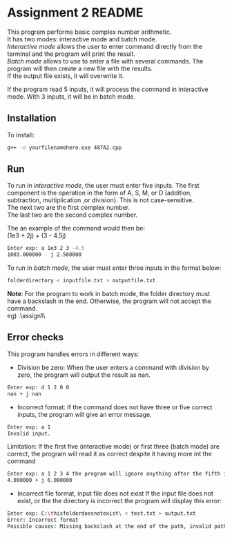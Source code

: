 # Assignment 2 README

This program performs basic complex number arithmetic.  
It has two modes: interactive mode and batch mode.  
_Interactive mode_ allows the user to enter command directly from the terminal and the program will print the result.  
_Batch mode_ allows to use to enter a file with several commands. The program will then create a new file with the results.  
If the output file exists, it will overwrite it.  
  
If the program read 5 inputs, it will process the command in interactive mode.
With 3 inputs, it will be in batch mode.

## Installation

To install:  
```bash
g++ -o yourfilenamehere.exe 487A2.cpp
```

## Run

To run in _interactive mode_, the user must enter five inputs.
The first component is the operation in the form of A, S, M, or D (addition, subtraction, multiplication ,or
division). This is not case-sensitive.  
The next two are the first complex number.  
The last two are the second complex number.  
  
The an example of the command would then be:  
(1e3 + 2j) + (3 - 4.5j)
```bash
Enter exp: a 1e3 2 3 -4.5
1003.000000 - j 2.500000
```  

To run in _batch mode_, the user must enter three inputs in the format below:  
```bash
folderdirectory < inputfile.txt > outputfile.txt
```  
**Note**: For the program to work in batch mode, the folder directory must have a backslash in the end. Otherwise, the program will not accept the command.  
eg) .\assign1\  

## Error checks
This program handles errors in different ways:  
- Division be zero: When the user enters a command with division by zero, the program will output the result as nan.  
```bash
Enter exp: d 1 2 0 0
nan + j nan
```
- Incorrect format: 
If the command does not have three or five correct inputs, the program will give an error message.  
```bash
Enter exp: a 1
Invalid input.
```
Limitation: If the first five (interactive mode) or first three (batch mode) are correct, the program will read it as correct despite it having more int the command  
```bash
Enter exp: a 1 2 3 4 the program will ignore anything after the fifth input
4.000000 + j 6.000000
```
- Incorrect file format, input file does not exist
If the input file does not exist, or the the directory is incorrect the program will display this error:
```bash
Enter exp: C:\thisfolderdoesnotexist\ < test.txt > output.txt
Error: Incorrect format
Possible causes: Missing backslash at the end of the path, invalid path, or input file does not exist
```

